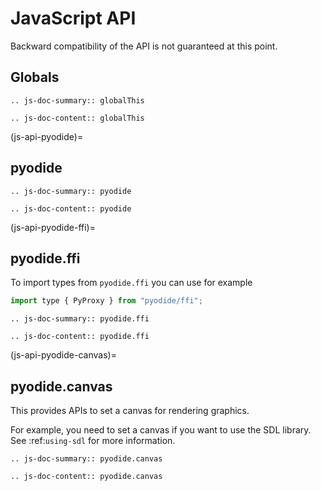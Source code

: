 # JavaScript API

Backward compatibility of the API is not guaranteed at this point.

## Globals

```{eval-rst}
.. js-doc-summary:: globalThis

.. js-doc-content:: globalThis
```

(js-api-pyodide)=

## pyodide

```{eval-rst}
.. js-doc-summary:: pyodide

.. js-doc-content:: pyodide
```

(js-api-pyodide-ffi)=

## pyodide.ffi

To import types from `pyodide.ffi` you can use for example

```js
import type { PyProxy } from "pyodide/ffi";
```

```{eval-rst}
.. js-doc-summary:: pyodide.ffi

.. js-doc-content:: pyodide.ffi
```

(js-api-pyodide-canvas)=

## pyodide.canvas

This provides APIs to set a canvas for rendering graphics.

For example, you need to set a canvas if you want to use the SDL library. See
:ref:`using-sdl` for more information.

```{eval-rst}
.. js-doc-summary:: pyodide.canvas

.. js-doc-content:: pyodide.canvas
```
